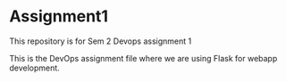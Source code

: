 # Assignment1
This repository is for Sem 2 Devops assignment 1

This is the DevOps assignment file where we are using Flask for webapp development.
